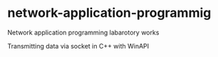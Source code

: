 # network-application-programmig
Network application programming labarotory works

Transmitting data via socket in C++ with WinAPI
